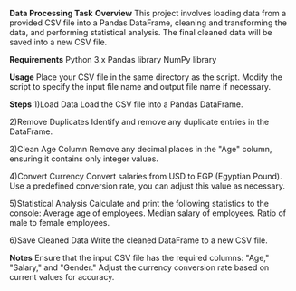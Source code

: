 **Data Processing Task**
**Overview**
This project involves loading data from a provided CSV file into a Pandas DataFrame, cleaning and transforming the data, and performing statistical analysis. 
The final cleaned data will be saved into a new CSV file.

**Requirements**
Python 3.x
Pandas library
NumPy library

**Usage**
Place your CSV file in the same directory as the script.
Modify the script to specify the input file name and output file name if necessary.

**Steps**
1)Load Data
Load the CSV file into a Pandas DataFrame.

2)Remove Duplicates
Identify and remove any duplicate entries in the DataFrame.

3)Clean Age Column
Remove any decimal places in the "Age" column, ensuring it contains only integer values.

4)Convert Currency
Convert salaries from USD to EGP (Egyptian Pound). Use a predefined conversion rate, you can adjust this value as necessary.

5)Statistical Analysis
Calculate and print the following statistics to the console:
Average age of employees.
Median salary of employees.
Ratio of male to female employees.

6)Save Cleaned Data
Write the cleaned DataFrame to a new CSV file.

**Notes**
Ensure that the input CSV file has the required columns: "Age," "Salary," and "Gender."
Adjust the currency conversion rate based on current values for accuracy.
